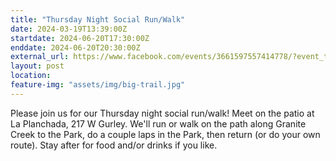 ```yaml
---
title: "Thursday Night Social Run/Walk"
date: 2024-03-19T13:39:00Z
startdate: 2024-06-20T17:30:00Z
enddate: 2024-06-20T20:30:00Z
external_url: https://www.facebook.com/events/3661597557414778/?event_time_id=3661597587414775
layout: post
location: 
feature-img: "assets/img/big-trail.jpg"
---
```


Please join us for our Thursday night social run/walk! Meet on the patio at La Planchada, 217 W Gurley.  We'll run or walk on the path along Granite Creek to the Park, do a couple laps in the Park, then return (or do your own route).  Stay after for food and/or drinks if you like.<br>
  <br>
  
